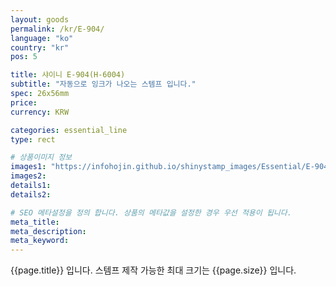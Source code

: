 ```yaml
---
layout: goods
permalink: /kr/E-904/
language: "ko"
country: "kr"
pos: 5

title: 샤이니 E-904(H-6004)
subtitle: "자동으로 잉크가 나오는 스템프 입니다."
spec: 26x56mm
price: 
currency: KRW

categories: essential_line
type: rect

# 상품이미지 정보
images1: "https://infohojin.github.io/shinystamp_images/Essential/E-904/E-904_1.jpg"
images2:
details1:
details2:    

# SEO 메타설정을 정의 합니다. 상품의 메타값을 설정한 경우 우선 적용이 됩니다.
meta_title: 
meta_description:
meta_keyword:
---
```


{{page.title}} 입니다. 스템프 제작 가능한 최대 크기는 {{page.size}} 입니다.